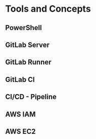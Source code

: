 # Tools and Concepts

## PowerShell

## GitLab Server

## GitLab Runner

## GitLab CI

## CI/CD - Pipeline

## AWS IAM

## AWS EC2
